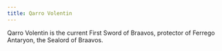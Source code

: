 ```yaml
---
title: Qarro Volentin
---
```


Qarro Volentin is the current First Sword of Braavos, protector of Ferrego Antaryon, the Sealord of Braavos. 


